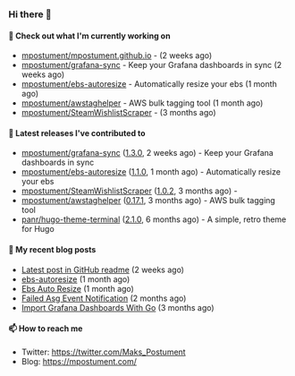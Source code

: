 ### Hi there 👋

#### 👷 Check out what I'm currently working on

- [mpostument/mpostument.github.io](https://github.com/mpostument/mpostument.github.io) -  (2 weeks ago)
- [mpostument/grafana-sync](https://github.com/mpostument/grafana-sync) - Keep your Grafana dashboards in sync (2 weeks ago)
- [mpostument/ebs-autoresize](https://github.com/mpostument/ebs-autoresize) - Automatically resize your ebs (1 month ago)
- [mpostument/awstaghelper](https://github.com/mpostument/awstaghelper) - AWS bulk tagging tool (1 month ago)
- [mpostument/SteamWishlistScraper](https://github.com/mpostument/SteamWishlistScraper) -  (3 months ago)

#### 🔭 Latest releases I've contributed to

- [mpostument/grafana-sync](https://github.com/mpostument/grafana-sync) ([1.3.0](https://github.com/mpostument/grafana-sync/releases/tag/1.3.0), 2 weeks ago) - Keep your Grafana dashboards in sync
- [mpostument/ebs-autoresize](https://github.com/mpostument/ebs-autoresize) ([1.1.0](https://github.com/mpostument/ebs-autoresize/releases/tag/1.1.0), 1 month ago) - Automatically resize your ebs
- [mpostument/SteamWishlistScraper](https://github.com/mpostument/SteamWishlistScraper) ([1.0.2](https://github.com/mpostument/SteamWishlistScraper/releases/tag/1.0.2), 3 months ago) - 
- [mpostument/awstaghelper](https://github.com/mpostument/awstaghelper) ([0.17.1](https://github.com/mpostument/awstaghelper/releases/tag/0.17.1), 3 months ago) - AWS bulk tagging tool
- [panr/hugo-theme-terminal](https://github.com/panr/hugo-theme-terminal) ([2.1.0](https://github.com/panr/hugo-theme-terminal/releases/tag/2.1.0), 6 months ago) - A simple, retro theme for Hugo

#### 📜 My recent blog posts

- [Latest post in GitHub readme](/2021/03/06/latest_post_in_github_readme/) (2 weeks ago)
- [ebs-autoresize](/projects/ebs-autoresize/) (1 month ago)
- [Ebs Auto Resize](/2021/02/06/ebs-auto-resize/) (1 month ago)
- [Failed Asg Event Notification](/2021/01/03/failed-asg-event-notification/) (2 months ago)
- [Import Grafana Dashboards With Go](/2020/12/23/import-grafana-dashboards-with-go/) (3 months ago)

#### 📫 How to reach me

- Twitter: https://twitter.com/Maks_Postument
- Blog: https://mpostument.com/
